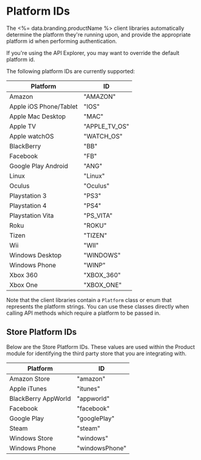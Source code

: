 # Platform IDs

The <%= data.branding.productName %> client libraries automatically determine the platform they're running upon, and provide the appropriate platform id when performing authentication.

If you're using the API Explorer, you may want to override the default platform id.

The following platform IDs are currently supported:

Platform | ID
-------- | ---
Amazon | "AMAZON"
Apple iOS Phone/Tablet | "IOS"
Apple Mac Desktop | "MAC"
Apple TV | "APPLE_TV_OS"
Apple watchOS | "WATCH_OS"
BlackBerry | "BB"
Facebook | "FB"
Google Play Android | "ANG"
Linux | "Linux"
Oculus | "Oculus"
Playstation 3 | "PS3"
Playstation 4 | "PS4"
Playstation Vita | "PS_VITA"
Roku | "ROKU"
Tizen | "TIZEN"
Wii | "WII"
Windows Desktop | "WINDOWS"
Windows Phone | "WINP"
Xbox 360 | "XBOX_360"
Xbox One | "XBOX_ONE"

Note that the client libraries contain a `Platform` class or enum that represents the platform strings. You can use these classes directly when calling API methods which require a platform to be passed in.


## Store Platform IDs

Below are the Store Platform IDs. These values are used within the Product module for identifying the third party store that you are integrating with.

Platform | ID
-------- | ---
Amazon Store | "amazon"
Apple iTunes | "itunes"
BlackBerry AppWorld | "appworld"
Facebook | "facebook"
Google Play | "googlePlay"
Steam | "steam"
Windows Store | "windows"
Windows Phone | "windowsPhone"

